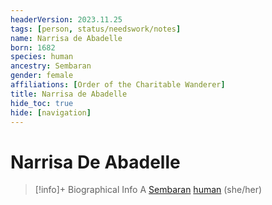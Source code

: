 ```yaml
---
headerVersion: 2023.11.25
tags: [person, status/needswork/notes]
name: Narrisa de Abadelle
born: 1682
species: human
ancestry: Sembaran
gender: female
affiliations: [Order of the Charitable Wanderer]
title: Narrisa de Abadelle
hide_toc: true
hide: [navigation]
---
```

# Narrisa De Abadelle
>[!info]+ Biographical Info
> A [Sembaran](<../../gazetteer/greater-sembara/sembara/sembara.md>) [human](<../../species/humans/humans.md>) (she/her)
> 
> 


